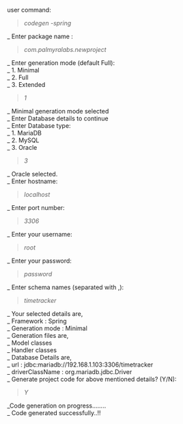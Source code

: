 user command:
> *codegen -spring*

_ Enter package name :

> *com.palmyralabs.newproject*

_ Enter generation mode (default  Full):\
_ 1. Minimal\
_ 2. Full\
_ 3. Extended

> *1*

_ Minimal generation mode selected\
_ Enter Database details to continue\
_  Enter Database type:\
_ 1. MariaDB\
_ 2. MySQL\
_ 3. Oracle

> *3*

_ Oracle selected.\
_ Enter hostname:

> *localhost*

_ Enter port number:

> *3306*

_ Enter your username:

> *root*

_ Enter your password:

> *password*

_ Enter schema names (separated with ,):

> *timetracker*

_ Your selected details are,\
_ Framework		:	Spring\
_ Generation mode	:	Minimal\
_ Generation files are,\
_ Model classes\
_ Handler classes\
_ Database Details are,\
_ url 			:	 jdbc:mariadb://192.168.1.103:3306/timetracker\
_ driverClassName	: 	org.mariadb.jdbc.Driver\
_ Generate project code for above mentioned details? (Y/N):

> *Y*

_Code generation on progress........\
_ Code generated successfully..!!



